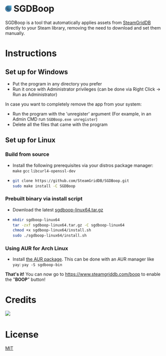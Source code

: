 # <img height="20" src="./res/com.steamgriddb.SGDBoop.svg"> SGDBoop
SGDBoop is a tool that automatically applies assets from [SteamGridDB](https://www.steamgriddb.com/) directly to your Steam library, removing the need to download and set them manually.

# Instructions
## Set up for Windows
- Put the program in any directory you prefer
- Run it once with Administrator privileges (can be done via Right Click -> Run as Administrator)

In case you want to completely remove the app from your system:

- Run the program with the 'unregister' argument (For example, in an Admin CMD run `SGDBoop.exe unregister`)
- Delete all the files that came with the program

## Set up for Linux
### Build from source
- Install the following prerequisites via your distros package manager: `make` `gcc` `libcurl4-openssl-dev`
- ```sh
  git clone https://github.com/SteamGridDB/SGDBoop.git
  sudo make install -C SGDBoop
  ```

### Prebuilt binary via install script
- Download the latest [sgdboop-linux64.tar.gz](https://github.com/SteamGridDB/SGDBoop/releases/latest)
- ```sh
  mkdir sgdboop-linux64
  tar -zxf sgdboop-linux64.tar.gz -C sgdboop-linux64
  chmod +x sgdboop-linux64/install.sh
  sudo ./sgdboop-linux64/install.sh
  ```

### Using AUR for Arch Linux
- Install [the AUR package](https://aur.archlinux.org/packages/sgdboop-bin). This can be done with an AUR manager like `yay`:
  `yay -S sgdboop-bin`


**That's it!** You can now go to https://www.steamgriddb.com/boop to enable the "**BOOP**" button!

# Credits
<a href="https://github.com/SteamGridDB/SGDBoop/graphs/contributors">
  <img src="https://contrib.rocks/image?repo=SteamGridDB/SGDBoop" />
</a>

# License
[MIT](LICENSE)
